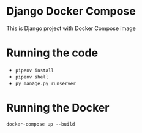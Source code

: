 # Django Docker Compose
This is Django project with Docker Compose image

# Running the code
- ```pipenv install```
- ```pipenv shell```
- ```py manage.py runserver```

# Running the Docker
```docker-compose up --build```
